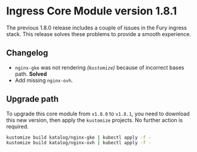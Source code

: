 # Ingress Core Module version 1.8.1

The previous 1.8.0 release includes a couple of issues in the Fury ingress stack.
This release solves these problems to provide a smooth experience.

## Changelog

- `nginx-gke` was not rendering *(`kustomize`)* because of incorrect bases path. **Solved**
- Add missing `nginx-ovh`.

## Upgrade path

To upgrade this core module from `v1.8.0` to `v1.8.1`, you need to download this new version, then apply the
`kustomize` projects. No further action is required.

```bash
kustomize build katalog/nginx-gke | kubectl apply -f -
kustomize build katalog/nginx-ovh | kubectl apply -f -
```
